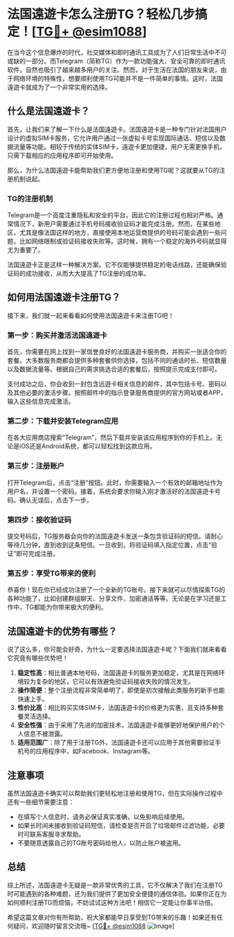 # 法国遠遊卡怎么注册TG？轻松几步搞定！[[TG💪+ @esim1088](https://t.me/s/esim1088)]

在当今这个信息爆炸的时代，社交媒体和即时通讯工具成为了人们日常生活中不可或缺的一部分。而Telegram（简称TG）作为一款功能强大、安全可靠的即时通讯软件，自然也吸引了越来越多用户的关注。然而，对于生活在法国的朋友来说，由于网络环境的特殊性，想要顺利使用TG可能并不是一件简单的事情。这时，法国遠遊卡就成为了一个非常实用的选择。

## 什么是法国遠遊卡？

首先，让我们来了解一下什么是法国遠遊卡。法国遠遊卡是一种专门针对法国用户设计的虚拟SIM卡服务，它允许用户通过一张虚拟卡号实现国际通话、短信以及数据流量等功能。相较于传统的实体SIM卡，遠遊卡更加便捷，用户无需更换手机，只需下载相应的应用程序即可开始使用。

那么，为什么法国遠遊卡能帮助我们更方便地注册和使用TG呢？这就要从TG的注册机制说起。

### TG的注册机制

Telegram是一个高度注重隐私和安全的平台，因此它的注册过程也相对严格。通常情况下，新用户需要通过手机号码接收验证码才能完成注册。然而，在某些地区，尤其是像法国这样的地方，直接使用本地运营商提供的号码可能会遇到一些问题，比如网络限制或验证码接收失败等。这时候，拥有一个稳定的海外号码就显得尤为重要了。

法国遠遊卡正是这样一种解决方案。它不仅能够提供稳定的电话线路，还能确保验证码的成功接收，从而大大提高了TG注册的成功率。

## 如何用法国遠遊卡注册TG？

接下来，我们就一起来看看如何使用法国遠遊卡来注册TG吧！

### 第一步：购买并激活法国遠遊卡

首先，你需要在网上找到一家信誉良好的法国遠遊卡服务商，并购买一张适合你的套餐。大多数服务商都会提供多种套餐供你选择，包括不同的通话时长、短信数量以及数据流量等。根据自己的需求挑选合适的套餐后，按照提示完成支付即可。

支付成功之后，你会收到一封包含远遊卡相关信息的邮件，其中包括卡号、密码以及其他必要的激活步骤。按照邮件中的指示登录服务商提供的官方网站或者APP，输入这些信息完成激活。

### 第二步：下载并安装Telegram应用

在各大应用商店搜索“Telegram”，然后下载并安装该应用程序到你的手机上。无论是iOS还是Android系统，都可以轻松找到这款应用。

### 第三步：注册账户

打开Telegram后，点击“注册”按钮。此时，你需要输入一个有效的邮箱地址作为用户名，并设置一个密码。接着，系统会要求你输入刚才激活好的法国遠遊卡号码。确认无误后，点击下一步。

### 第四步：接收验证码

提交号码后，TG服务器会向你的法国遠遊卡发送一条包含验证码的短信。请耐心等待几分钟，直到收到这条短信。一旦收到，将验证码填入指定位置，点击“验证”即可完成注册。

### 第五步：享受TG带来的便利

恭喜你！现在你已经成功注册了一个全新的TG账号。接下来就可以尽情探索TG的各种功能了，比如创建群组聊天、分享文件、加密通话等等。无论是在学习还是工作中，TG都能为你带来极大的便利。

## 法国遠遊卡的优势有哪些？

说了这么多，你可能会好奇，为什么一定要选择法国遠遊卡呢？下面我们就来看看它究竟有哪些优势吧！

1. **稳定性高**：相比普通本地号码，法国遠遊卡的服务更加稳定，尤其是在网络环境较为复杂的地区，它可以有效避免验证码接收失败的情况发生。
2. **操作简便**：整个注册流程非常简单明了，即使是初次接触此类服务的新手也能快速上手。
3. **性价比高**：相比购买实体SIM卡，法国遠遊卡的价格更为实惠，且支持多种套餐灵活选择。
4. **安全性强**：由于采用了先进的加密技术，法国遠遊卡能够更好地保护用户的个人信息不被泄露。
5. **适用范围广**：除了用于注册TG外，法国遠遊卡还可以应用于其他需要验证手机号的应用程序中，如Facebook、Instagram等。

## 注意事项

虽然法国遠遊卡确实可以帮助我们更轻松地注册和使用TG，但在实际操作过程中还有一些细节需要注意：

- 在填写个人信息时，请务必保证真实准确，以免影响后续使用。
- 如果长时间未接收到验证码短信，请检查是否开启了垃圾邮件过滤功能，必要时可联系客服寻求帮助。
- 不要随意透露自己的TG账号密码给他人，以防止账户被盗用。

## 总结

综上所述，法国遠遊卡无疑是一款非常优秀的工具，它不仅解决了我们在注册TG时可能遇到的各种难题，还为我们提供了更加安全便捷的通信体验。如果你正在为如何顺利注册TG而烦恼，不妨试试这种方法吧！相信它一定能让你事半功倍。

希望这篇文章对你有所帮助，祝大家都能早日享受到TG带来的乐趣！如果还有任何疑问，欢迎随时留言交流哦~ [[TG💪+ @esim1088](https://t.me/s/esim1088) ![Image](https://i.postimg.cc/4NQfJmqS/Snipaste-2025-05-13-00-14-12.png)]